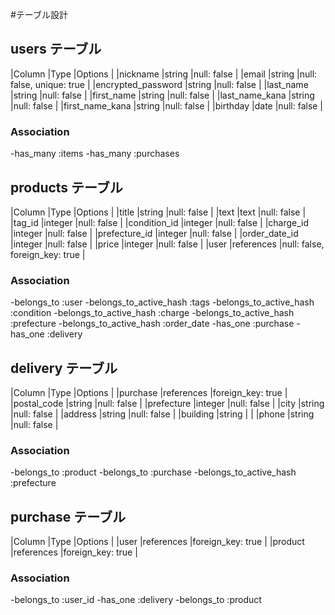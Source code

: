 
#テーブル設計

## users テーブル

|Column             |Type   |Options                   |
|nickname           |string |null: false               |
|email              |string |null: false, unique: true |
|encrypted_password |string |null: false               |
|last_name          |string |null: false               |
|first_name         |string |null: false               |
|last_name_kana     |string |null: false               |
|first_name_kana    |string |null: false               |
|birthday           |date   |null: false               |


### Association
-has_many :items
-has_many :purchases

## products テーブル

|Column        |Type       |Options                        |
|title         |string     |null: false                    |
|text          |text       |null: false                    |
|tag_id        |integer    |null: false                    |
|condition_id  |integer    |null: false                    |
|charge_id     |integer    |null: false                    |
|prefecture_id |integer    |null: false                    |
|order_date_id |integer    |null: false                    |
|price         |integer    |null: false                    |
|user          |references |null: false, foreign_key: true |

### Association
-belongs_to :user
-belongs_to_active_hash :tags
-belongs_to_active_hash :condition
-belongs_to_active_hash :charge
-belongs_to_active_hash :prefecture
-belongs_to_active_hash :order_date
-has_one :purchase
-has_one :delivery

##  delivery テーブル

|Column      |Type       |Options           |
|purchase    |references |foreign_key: true |
|postal_code |string     |null: false       |
|prefecture  |integer    |null: false       |
|city        |string     |null: false       |
|address     |string     |null: false       |
|building    |string     |                  |
|phone       |string     |null: false       |

### Association
-belongs_to :product
-belongs_to :purchase
-belongs_to_active_hash :prefecture

##  purchase テーブル

|Column      |Type       |Options           |
|user        |references |foreign_key: true |
|product     |references |foreign_key: true |

### Association
-belongs_to :user_id
-has_one :delivery
-belongs_to :product
